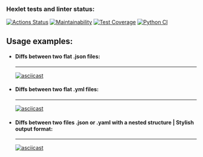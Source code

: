 ### Hexlet tests and linter status:
[![Actions Status](https://github.com/makaralina/python-project-50/actions/workflows/hexlet-check.yml/badge.svg)](https://github.com/makaralina/python-project-50/actions)
[![Maintainability](https://api.codeclimate.com/v1/badges/1f531e934429de2a1a63/maintainability)](https://codeclimate.com/github/makaralina/python-project-50/maintainability)
[![Test Coverage](https://api.codeclimate.com/v1/badges/1f531e934429de2a1a63/test_coverage)](https://codeclimate.com/github/makaralina/python-project-50/test_coverage)
[![Python CI](https://github.com/makaralina/python-project-50/actions/workflows/main.yml/badge.svg)](https://github.com/makaralina/python-project-50/actions/workflows/main.yml)

## **Usage examples:**

* #### **Diffs between two flat .json files:**
   ---
   [![asciicast](https://asciinema.org/a/pAAV7T3ozOVRyfD1K1LfeFNXG.svg)](https://asciinema.org/a/pAAV7T3ozOVRyfD1K1LfeFNXG)

* #### **Diffs between two flat .yml files:**
   ---
   [![asciicast](https://asciinema.org/a/NmbPA25nfhvDST8Q5SSjWoRRe.svg)](https://asciinema.org/a/NmbPA25nfhvDST8Q5SSjWoRRe)

* #### **Diffs between two files .json or .yaml with a nested structure | Stylish output format:**
   ---
   [![asciicast](https://asciinema.org/a/k8Tr0y9pqEdbsgedAsemr5VMi.svg)](https://asciinema.org/a/k8Tr0y9pqEdbsgedAsemr5VMi)